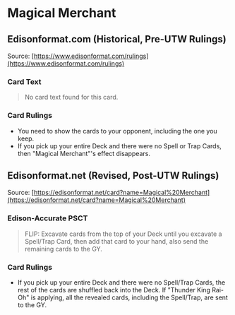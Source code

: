 # Magical Merchant

## Edisonformat.com (Historical, Pre-UTW Rulings)

Source: [https://www.edisonformat.com/rulings](https://www.edisonformat.com/rulings)

### Card Text

> No card text found for this card.

### Card Rulings

*   You need to show the cards to your opponent, including the one you keep.
*   If you pick up your entire Deck and there were no Spell or Trap Cards, then "Magical Merchant"'s effect disappears.

## Edisonformat.net (Revised, Post-UTW Rulings)

Source: [https://edisonformat.net/card?name=Magical%20Merchant](https://edisonformat.net/card?name=Magical%20Merchant)

### Edison-Accurate PSCT

> FLIP: Excavate cards from the top of your Deck until you excavate a Spell/Trap Card, then add that card to your hand, also send the remaining cards to the GY.

### Card Rulings

*   If you pick up your entire Deck and there were no Spell/Trap Cards, the rest of the cards are shuffled back into the Deck.
If "Thunder King Rai-Oh" is applying, all the revealed cards, including the Spell/Trap, are sent to the GY.
            